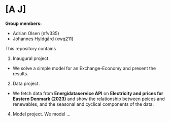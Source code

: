 # \[A J\]

**Group members:**
- Adrian Olsen (nfv335)
- Johannes Hyldgård (xwq211)

This repository contains  
1. Inaugural project.
- We solve a simple model for an Exchange-Economy and present the results.

2. Data project.
- We fetch data from **Energidataservice API** on **Electricity and prices for Eastern Denmark (2023)** and show the relationship between peices and renewables, and the seasonal and cyclical components of the data.
   
4. Model project. We model ...
